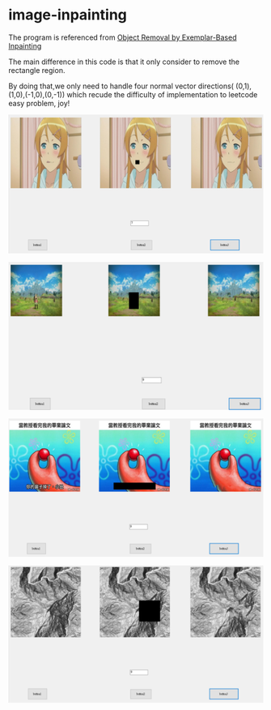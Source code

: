 # image-inpainting


The program is referenced from [Object Removal by Exemplar-Based Inpainting](https://ieeexplore.ieee.org/document/1211538)

The main difference in this code is that it only consider to remove the rectangle region.

By doing that,we only need to handle four normal vector directions( (0,1),(1,0),(-1,0),(0,-1)) which recude the difficulty of implementation to leetcode easy problem, joy!

![image](https://github.com/ga544523/image-inpainting/blob/main/result/result5.PNG?raw=true)




![image](https://github.com/ga544523/image-inpainting/blob/main/result/result2.PNG?raw=true)





![image](https://github.com/ga544523/image-inpainting/blob/main/result/result3.PNG?raw=true)





![image](https://github.com/ga544523/image-inpainting/blob/main/result/result4.PNG?raw=true)
